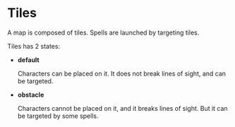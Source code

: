 # Tiles

A map is composed of tiles. Spells are launched by targeting tiles.

Tiles has 2 states:
- **default**

    Characters can be placed on it. It does not break lines of sight, and can be targeted.

- **obstacle**

    Characters cannot be placed on it, and it breaks lines of sight. But it can be targeted by some spells.
